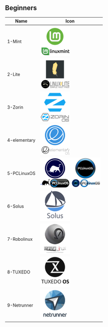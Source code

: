 ## Beginners
Name|Icon
--|--
1-Mint|<img src="1-Mint.png" width="100px">
2-Lite|<img src="2-Lite.png" width="100px">
3-Zorin|<img src="3-Zorin.png" width="100px">
4-elementary|<img src="4-elementary.png" width="100px">
5-PCLinuxOS|<img src="5-PCLinuxOS-1.png" width="100px"><img src="5-PCLinuxOS.png" width="100px">
6-Solus|<img src="6-Solus.png" width="100px">
7-Robolinux|<img src="7-Robolinux.png" width="100px">
8-TUXEDO|<img src="8-TUXEDO.png" width="100px">
9-Netrunner|<img src="9-Netrunner.png" width="100px">
